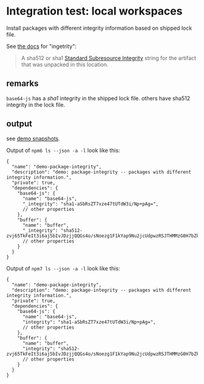 # Integration test: local workspaces

Install packages with different integrity information based on shipped lock file.

See [the docs](https://docs.npmjs.com/cli/v9/configuring-npm/package-lock-json#package)
for "ingetrity":
> A sha512 or sha1 [Standard Subresource Integrity](https://w3c.github.io/webappsec/specs/subresourceintegrity/) string for the artifact that was unpacked in this location.

## remarks

`base64-js` has a _sha1_ integrity in the shipped lock file.
others have sha512 integrity in the lock file.

## output

see [demo snapshots](../../tests/_data/npm-ls_demo-results/package-integrity).

Output of `npm6 ls --json -a -l` look like this:

```json5
{
  "name": "demo-package-integrity",
  "description": "demo: package-integrity -- packages with different integrity information.",
  "private": true,
  "dependencies": {
    "base64-js": {
      "name": "base64-js",
      "_integrity": "sha1-aSbRsZT7xze47tUTdW3i/Np+pAg=",
      // other properties
    },
    "buffer": {
      "name": "buffer",
      "_integrity": "sha512-zvj65TkFeIt3i6aj5bIvJDzjjQQGs4o/sNoezg1F1kYap9Nu2jcUdpwzRSJTHMMzG0H7bZkn4rNQpImhuxWX2A==",
      // other properties
    }
  }
}
```

Output of `npm7 ls --json -a -l` look like this:

```json5
{
  "name": "demo-package-integrity",
  "description": "demo: package-integrity -- packages with different integrity information.",
  "private": true,
  "dependencies": {
    "base64-js": {
      "name": "base64-js",
      "integrity": "sha1-aSbRsZT7xze47tUTdW3i/Np+pAg=",
      // other properties
    },
    "buffer": {
      "name": "buffer",
      "integrity": "sha512-zvj65TkFeIt3i6aj5bIvJDzjjQQGs4o/sNoezg1F1kYap9Nu2jcUdpwzRSJTHMMzG0H7bZkn4rNQpImhuxWX2A==",
      // other properties
    }
  }
}
```
